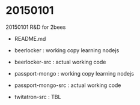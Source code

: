 # 20150101
20150101 R&amp;D for 2bees


- README.md

- beerlocker : working copy learning nodejs
- beerlocker-src : actual working code

- passport-mongo : working copy learning nodejs
- passport-mongo-src : actual working code

- twitatron-src : TBL

